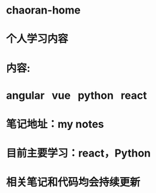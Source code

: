 # chaoran-home
# 个人学习内容
# 内容:
# angular   vue   python   react
# 笔记地址：my notes

# 目前主要学习：react，Python
# 相关笔记和代码均会持续更新
